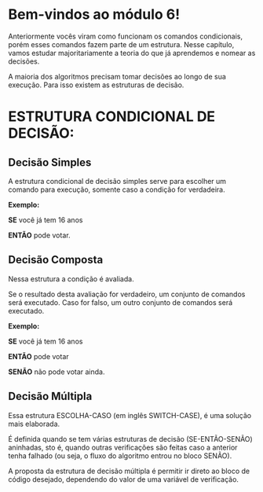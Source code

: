 # Bem-vindos ao módulo 6!  

 Anteriormente vocês viram como funcionam os comandos condicionais, porém esses comandos fazem parte de um estrutura. Nesse capítulo, vamos estudar majoritariamente a teoria do que já aprendemos e nomear as decisões.  

 A maioria dos algoritmos precisam tomar decisões ao longo de sua execução. Para isso existem as estruturas de decisão.  



# ESTRUTURA CONDICIONAL DE DECISÃO: 



## **Decisão Simples**



A estrutura condicional de decisão simples serve para escolher um comando para execução, somente caso a condição for verdadeira.  

 **Exemplo:**  

**SE** você já tem 16 anos 

**ENTÃO** pode votar.  



## **Decisão Composta**



Nessa estrutura a condição é avaliada.  

Se o resultado desta avaliação for verdadeiro, um conjunto de comandos será executado. Caso for falso, um outro conjunto de comandos será executado.  

**Exemplo:**  

**SE** você já tem 16 anos 

**ENTÃO** pode votar

**SENÃO** não pode votar ainda.  



## **Decisão Múltipla**



Essa estrutura ESCOLHA-CASO (em inglês SWITCH-CASE), é uma solução mais elaborada.  

É definida quando se tem várias estruturas de decisão (SE-ENTÃO-SENÃO) aninhadas, sto é, quando outras verificações são feitas caso a anterior tenha falhado (ou seja, o fluxo do algoritmo entrou no bloco SENÃO). 

A proposta da estrutura de decisão múltipla é permitir ir direto ao bloco de código desejado, dependendo do valor de uma variável de verificação. 

 





